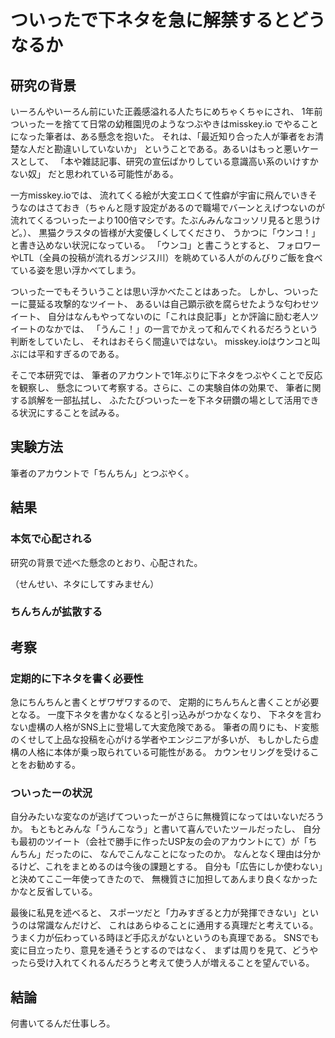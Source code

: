 

# ついったで下ネタを急に解禁するとどうなるか

## 研究の背景

 いーろんやいーろん前にいた正義感溢れる人たちにめちゃくちゃにされ、
1年前ついったーを捨てて日常の幼稚園児のようなつぶやきはmisskey.io
でやることになった筆者は、ある懸念を抱いた。
それは、「最近知り合った人が筆者をお清楚な人だと勘違いしていないか」
ということである。あるいはもっと悪いケースとして、
「本や雑誌記事、研究の宣伝ばかりしている意識高い系のいけすかない奴」
だと思われている可能性がある。

 一方misskey.ioでは、
流れてくる絵が大変エロくて性癖が宇宙に飛んでいきそうなのはさておき（ちゃんと隠す設定があるので職場でバーンとえげつないのが流れてくるついったーより100倍マシです。たぶんみんなコッソリ見ると思うけど。）、
黒猫クラスタの皆様が大変優しくしてくださり、
うかつに「ウンコ！」と書き込めない状況になっている。
「ウンコ」と書こうとすると、
フォロワーやLTL（全員の投稿が流れるガンジス川）を眺めている人がのんびりご飯を食べている姿を思い浮かべてしまう。

 ついったーでもそういうことは思い浮かべたことはあった。
しかし、ついったーに蔓延る攻撃的なツイート、
あるいは自己顕示欲を腐らせたような匂わせツイート、
自分はなんもやってないのに「これは良記事」とか評論に励む老人ツイートのなかでは、
「うんこ！」の一言でかえって和んでくれるだろうという判断をしていたし、
それはおそらく間違いではない。
misskey.ioはウンコと叫ぶには平和すぎるのである。

 そこで本研究では、
筆者のアカウントで1年ぶりに下ネタをつぶやくことで反応を観察し、
懸念について考察する。さらに、この実験自体の効果で、
筆者に関する誤解を一部払拭し、
ふたたびついったーを下ネタ研鑽の場として活用できる状況にすることを試みる。

## 実験方法

 筆者のアカウントで「ちんちん」とつぶやく。

## 結果

### 本気で心配される

 研究の背景で述べた懸念のとおり、心配された。


（せんせい、ネタにしてすみません）

### ちんちんが拡散する




## 考察

### 定期的に下ネタを書く必要性

 急にちんちんと書くとザワザワするので、
定期的にちんちんと書くことが必要となる。
一度下ネタを書かなくなると引っ込みがつかなくなり、
下ネタを言わない虚構の人格がSNS上に登場して大変危険である。
筆者の周りにも、ド変態のくせして上品な投稿を心がける学者やエンジニアが多いが、
もしかしたら虚構の人格に本体が乗っ取られている可能性がある。
カウンセリングを受けることをお勧めする。

### ついったーの状況

 自分みたいな変なのが逃げてついったーがさらに無機質になってはいないだろうか。
もともとみんな「うんこなう」と書いて喜んでいたツールだったし、
自分も最初のツイート（会社で勝手に作ったUSP友の会のアカウントにて）が「ちんちん」だったのに、
なんでこんなことになったのか。
なんとなく理由は分かるけど、これをまとめるのは今後の課題とする。
自分も「広告にしか使わない」と決めてここ一年使ってきたので、
無機質さに加担してあんまり良くなかったかなと反省している。

 最後に私見を述べると、
スポーツだと「力みすぎると力が発揮できない」というのは常識なんだけど、
これはあらゆることに通用する真理だと考えている。
うまく力が伝わっている時ほど手応えがないというのも真理である。
SNSでも変に目立ったり、意見を通そうとするのではなく、
まずは周りを見て、どうやったら受け入れてくれるんだろうと考えて使う人が増えることを望んでいる。

## 結論

 何書いてるんだ仕事しろ。
